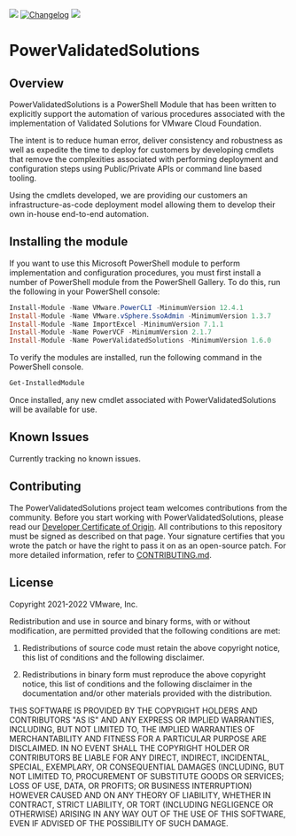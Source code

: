 ![](https://img.shields.io/powershellgallery/v/PowerValidatedSolutions?style=for-the-badge)
[<img alt="Changelog" src="https://img.shields.io/badge/Changelog-Read-blue?style=for-the-badge">](CHANGELOG.md)
![](https://img.shields.io/powershellgallery/dt/PowerValidatedSolutions?style=for-the-badge)

# PowerValidatedSolutions
## Overview
PowerValidatedSolutions is a PowerShell Module that has been written to explicitly support the automation of various procedures associated with the implementation of Validated Solutions for VMware Cloud Foundation. 

The intent is to reduce human error, deliver consistency and robustness as well as expedite the time to deploy for customers by developing cmdlets that remove the complexities associated with performing deployment and configuration steps using Public/Private APIs or command line based tooling.

Using the cmdlets developed, we are providing our customers an infrastructure-as-code deployment model allowing them to develop their own in-house end-to-end automation.

## Installing the module

If you want to use this Microsoft PowerShell module to perform implementation and configuration procedures, you must first install a number of PowerShell module from the PowerShell Gallery. To do this, run the following in your PowerShell console:

```PowerShell
Install-Module -Name VMware.PowerCLI -MinimumVersion 12.4.1
Install-Module -Name VMware.vSphere.SsoAdmin -MinimumVersion 1.3.7
Install-Module -Name ImportExcel -MinimumVersion 7.1.1
Install-Module -Name PowerVCF -MinimumVersion 2.1.7
Install-Module -Name PowerValidatedSolutions -MinimumVersion 1.6.0
```

To verify the modules are installed, run the following command in the PowerShell console.

```PowerShell
Get-InstalledModule
```

Once installed, any new cmdlet associated with PowerValidatedSolutions will be available for use.

## Known Issues

Currently tracking no known issues.

## Contributing

The PowerValidatedSolutions project team welcomes contributions from the community. Before you start working with PowerValidatedSolutions, please
read our [Developer Certificate of Origin](https://cla.vmware.com/dco). All contributions to this repository must be
signed as described on that page. Your signature certifies that you wrote the patch or have the right to pass it on
as an open-source patch. For more detailed information, refer to [CONTRIBUTING.md](CONTRIBUTING.md).

## License

Copyright 2021-2022 VMware, Inc.

Redistribution and use in source and binary forms, with or without modification, are permitted provided that the following conditions are met:

1. Redistributions of source code must retain the above copyright notice, this list of conditions and the following disclaimer.

2. Redistributions in binary form must reproduce the above copyright notice, this list of conditions and the following disclaimer in the documentation and/or other materials provided with the distribution.

THIS SOFTWARE IS PROVIDED BY THE COPYRIGHT HOLDERS AND CONTRIBUTORS "AS IS" AND ANY EXPRESS OR IMPLIED WARRANTIES, INCLUDING, BUT NOT LIMITED TO, THE IMPLIED WARRANTIES OF MERCHANTABILITY AND FITNESS FOR A PARTICULAR PURPOSE ARE DISCLAIMED. IN NO EVENT SHALL THE COPYRIGHT HOLDER OR CONTRIBUTORS BE LIABLE FOR ANY DIRECT, INDIRECT, INCIDENTAL, SPECIAL, EXEMPLARY, OR CONSEQUENTIAL DAMAGES (INCLUDING, BUT NOT LIMITED TO, PROCUREMENT OF SUBSTITUTE GOODS OR SERVICES; LOSS OF USE, DATA, OR PROFITS; OR BUSINESS INTERRUPTION) HOWEVER CAUSED AND ON ANY THEORY OF LIABILITY, WHETHER IN CONTRACT, STRICT LIABILITY, OR TORT (INCLUDING NEGLIGENCE OR OTHERWISE) ARISING IN ANY WAY OUT OF THE USE OF THIS SOFTWARE, EVEN IF ADVISED OF THE POSSIBILITY OF SUCH DAMAGE.